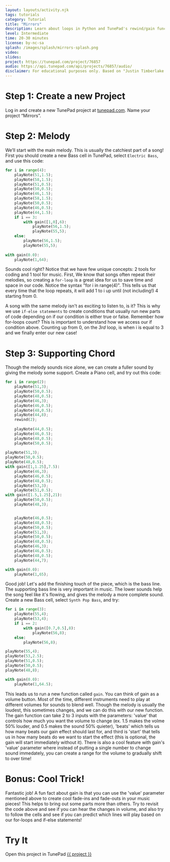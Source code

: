 ```yaml
---
layout: layouts/activity.njk
tags: tutorials
category: Tutorial
title: "Mirrors"
description: Learn about loops in Python and TunePad's rewind/gain functions through recreating Mirrors by Justin Timberlake!
level: Intermediate
time: 20-30 minutes
license: by-nc-sa
splash: /images/splash/mirrors-splash.png  
video: 
slides: 
project: https://tunepad.com/project/76857
audio: https://api.tunepad.com/api/projects/76857/audio/
disclaimer: For educational purposes only. Based on "Justin Timberlake Reveals ‘Mirrors’ Is About Jessica Biel" by Andrew Gruttadaro (2013), RCA.
---
```


# Step 1: Create a new Project
Log in and create a new TunePad project at [tunepad.com](https://tunepad.com). Name your project “Mirrors”.

# Step 2: Melody
We’ll start with the main melody. This is usually the catchiest part of a song! 
First you should create a new Bass cell in TunePad, select `Electric Bass`, and use this code:
```python
for i in range(4):  
    playNote(51,1.5);
    playNote(58,1.5);
    playNote(51,0.5);
    playNote(50,0.5);
    playNote(46,1.5);
    playNote(58,1.5);
    playNote(50,0.5);
    playNote(46,0.5);
    playNote(44,1.5); 
    if i == 3:
        with gain([1,0],6): 
            playNote(56,1.5);
            playNote(55,5);
    else:
        playNote(56,1.5);
        playNote(55,5);
        
with gain(0.0):
    playNote(1,64); 
```
Sounds cool right? Notice that we have few unique concepts: 2 tools for coding and 1 tool for music. First, We know that songs often repeat their melodies, so creating a `for-loop` is a great idea for us to save time and space in our code. Notice the syntax "for i in range(4)". This tells us that every time that the loop repeats, it will add 1 to i up until (not including!) 4 starting from 0.

A song with the same melody isn't as exciting to listen to, is it? This is why we use `if-else statements` to create conditions that usually run new parts of code depending on if our condition is either true or false. Remember how for-loops count? This is important to understand how we access our if condition above. Counting up from 0, on the _3rd_ loop, is when i is equal to 3 and we finally enter our new case! 
 

# Step 3: Supporting Chord
Though the melody sounds nice alone, we can create a fuller sound by giving the melody some support. Create a Piano cell, and try out this code:
```python
for i in range(2):
    playNote(51,3);
    playNote(50,0.5);
    playNote(48,0.5);
    playNote(46,3);
    playNote(46,0.5);
    playNote(48,0.5);
    playNote(44,8);
    rewind(2);
    
    playNote(44,0.5);
    playNote(46,0.5);
    playNote(48,0.5);
    playNote(50,0.5);
    
playNote(51,3);
playNote(50,0.5);
playNote(48,0.5);
with gain([1,1.25],7.5): 
    playNote(46,3);
    playNote(46,0.5);
    playNote(48,0.5);
    playNote(53,3);
    playNote(51,0.5);
with gain([1.5,1.25],21):
    playNote(50,0.5);
    playNote(48,3);


    playNote(46,0.5);
    playNote(48,0.5);
    playNote(50,0.5);
    playNote(51,3);
    playNote(50,0.5);
    playNote(48,0.5);
    playNote(46,3);
    playNote(46,0.5);
    playNote(48,0.5);
    playNote(44,7);

with gain(0.0):
    playNote(1,65);
```

Good job! Let's add the finishing touch of the piece, which is the bass line. The supporting bass line is very important in music. The lower sounds help the song feel like it's flowing, and gives the melody a more complete sound. Create a new Bass cell, select `Synth Pop Bass`, and try:

```python
for i in range(3):
    playNote(55,4);
    playNote(53,4);
    if i == 2:
        with gain([0.7,0.5],8):
            playNote(56,8);
    else:
        playNote(56,8);

playNote(55,4);
playNote(53,2.5);
playNote(51,0.5);
playNote(50,0.5);
playNote(48,8);

with gain(0.0):
    playNote(1,64.5);

```
This leads us to run a new function called `gain`. You can think of gain as a volume button. Most of the time, different instruments need to play at different volumes for sounds to blend well. Though the melody is usually the loudest, this sometimes changes, and we can do this with our new function. The gain function can take 2 to 3 inputs with the parameters: 'value' that controls how much you want the volume to change (ex. 1.5 makes the volme 50% louder, and 0.5 makes the sound 50% quieter), 'beats' which tells us how many beats our gain effect should last for, and third is 'start' that tells us in how many beats do we want to start the effect (this is optional, the gain will start immediately without it). There is also a cool feature with  gain's 'value' parameter where instead of putting a single number to change sound immedately, you can create a range for the volume to gradually shift to over time!

# Bonus: Cool Trick!
Fantastic job! A fun fact about gain is that you can use the 'value' parameter mentioned above to create cool fade-ins and fade-outs in your music pieces! This helps to bring out some parts more than others. Try to revisit the code above and see if you can hear the changes in volume, and also try to follow the cells and see if you can predict which lines will play based on our for-loops and if-else statements!

# Try It
Open this project in TunePad <a href="{{project}}" target="_blank">{{ project }}</a>
